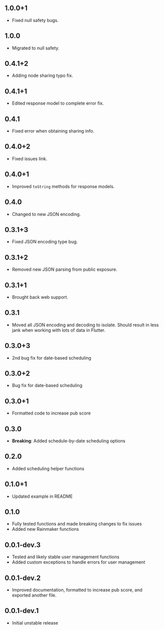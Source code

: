 ## 1.0.0+1

- Fixed null safety bugs.

## 1.0.0

- Migrated to null safety.

## 0.4.1+2

- Adding node sharing typo fix.

## 0.4.1+1

- Edited response model to complete error fix.

## 0.4.1

- Fixed error when obtaining sharing info.

## 0.4.0+2

- Fixed issues link.

## 0.4.0+1

- Improved `toString` methods for response models.

## 0.4.0

- Changed to new JSON encoding.

## 0.3.1+3

- Fixed JSON encoding type bug.

## 0.3.1+2

- Removed new JSON parsing from public exposure.

## 0.3.1+1

- Brought back web support.

## 0.3.1

- Moved all JSON encoding and decoding to isolate. Should result in less jank when working with lots of data in Flutter.

## 0.3.0+3

- 2nd bug fix for date-based scheduling

## 0.3.0+2

- Bug fix for date-based scheduling

## 0.3.0+1

- Formatted code to increase pub score

## 0.3.0

- **Breaking**: Added schedule-by-date scheduling options

## 0.2.0

- Added scheduling helper functions

## 0.1.0+1

- Updated example in README

## 0.1.0

- Fully tested functions and made breaking changes to fix issues
- Added new Rainmaker functions

## 0.0.1-dev.3

- Tested and likely stable user management functions
- Added custom exceptions to handle errors for user management

## 0.0.1-dev.2

- Improved documentation, formatted to increase pub score, and exported another file.
## 0.0.1-dev.1

- Initial unstable release
